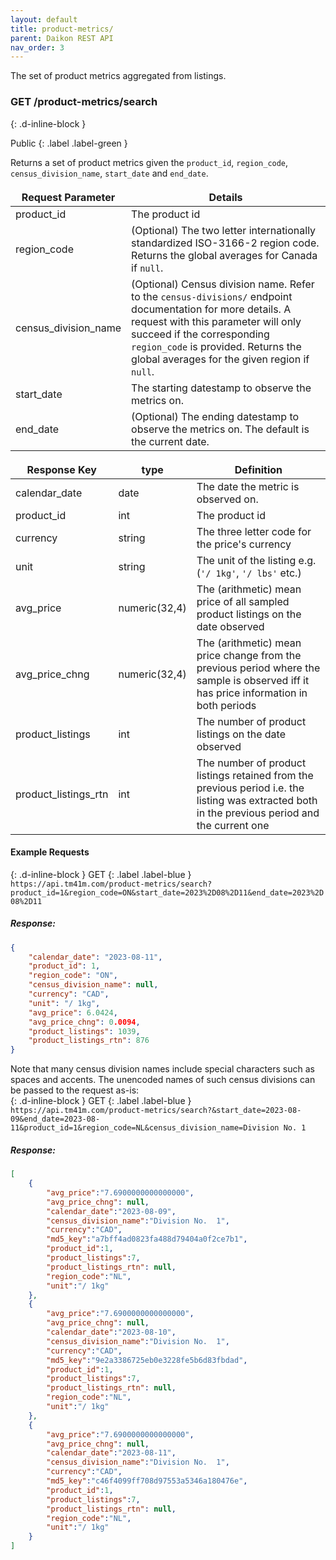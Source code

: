 ```yaml
---
layout: default
title: product-metrics/
parent: Daikon REST API
nav_order: 3
---
```


The set of product metrics aggregated from listings.

<style>
td, th {
   border: none!important;
}
</style>

### GET /product-metrics/search ###
{: .d-inline-block }

Public
{: .label .label-green }

Returns a set of product metrics given the `product_id`, `region_code`, `census_division_name`, `start_date` and `end_date`.

| Request Parameter      | Details |
| ----------- | ----------- |
| product_id      | The product id |
| region_code     | (Optional) The two letter internationally standardized ISO-3166-2 region code. Returns the global averages for Canada if `null`. | 
| census_division_name | (Optional) Census division name. Refer to the `census-divisions/` endpoint documentation for more details. A request with this parameter will only succeed if the corresponding `region_code` is provided. Returns the global averages for the given region if `null`.  
| start_date      | The starting datestamp to observe the metrics on. |
| end_date        | (Optional) The ending datestamp to observe the metrics on. The default is the current date. | 

| Response Key      | type | Definition |
| ----------- | ----------- |----------- |
| calendar_date      | date |The date the metric is observed on. |
| product_id      | int | The product id |
| currency      | string | The three letter code for the price's currency |
| unit      | string | The unit of the listing e.g. (`'/ 1kg'`, `'/ lbs'` etc.) |
| avg_price      | numeric(32,4) | The (arithmetic) mean price of all sampled product listings on the date observed |
| avg_price_chng      | numeric(32,4) | The (arithmetic) mean price change from the previous period where the sample is observed iff it has price information in both periods |
| product_listings      | int | The number of product listings on the date observed |
| product_listings_rtn | int | The number of product listings retained from the previous period i.e. the listing was extracted both in the previous period and the current one |

#### Example Requests ####

{: .d-inline-block }
GET
{: .label .label-blue }
`https://api.tm41m.com/product-metrics/search?product_id=1&region_code=ON&start_date=2023%2D08%2D11&end_date=2023%2D08%2D11`


##### Response: #####

```json
{
    "calendar_date": "2023-08-11",
    "product_id": 1,
    "region_code": "ON",
    "census_division_name": null,
    "currency": "CAD",
    "unit": "/ 1kg",
    "avg_price": 6.0424,
    "avg_price_chng": 0.0094,
    "product_listings": 1039,
    "product_listings_rtn": 876
}
```
Note that many census division names include special characters such as spaces and accents. The unencoded names of such census divisions can be passed to the request as-is:<br>
{: .d-inline-block }
GET
{: .label .label-blue }
`https://api.tm41m.com/product-metrics/search?&start_date=2023-08-09&end_date=2023-08-11&product_id=1&region_code=NL&census_division_name=Division No. 1`

##### Response: #####

```json
[
    {
        "avg_price":"7.6900000000000000",
        "avg_price_chng": null,
        "calendar_date":"2023-08-09",
        "census_division_name":"Division No.  1",
        "currency":"CAD",
        "md5_key":"a7bff4ad0823fa488d79404a0f2ce7b1",
        "product_id":1,
        "product_listings":7,
        "product_listings_rtn": null,
        "region_code":"NL",
        "unit":"/ 1kg"
    },
    {
        "avg_price":"7.6900000000000000",
        "avg_price_chng": null,
        "calendar_date":"2023-08-10",
        "census_division_name":"Division No.  1",
        "currency":"CAD",
        "md5_key":"9e2a3386725eb0e3228fe5b6d83fbdad",
        "product_id":1,
        "product_listings":7,
        "product_listings_rtn": null,
        "region_code":"NL",
        "unit":"/ 1kg"
    },
    {
        "avg_price":"7.6900000000000000",
        "avg_price_chng": null,
        "calendar_date":"2023-08-11",
        "census_division_name":"Division No.  1",
        "currency":"CAD",
        "md5_key":"c46f4099ff708d97553a5346a180476e",
        "product_id":1,
        "product_listings":7,
        "product_listings_rtn": null,
        "region_code":"NL",
        "unit":"/ 1kg"
    }
]
```